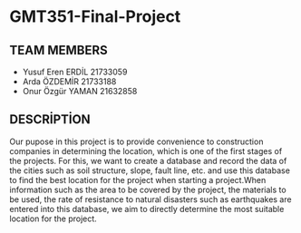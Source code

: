 # GMT351-Final-Project
## TEAM MEMBERS
  * Yusuf Eren ERDİL  21733059
  * Arda ÖZDEMİR  21733188
  * Onur Özgür YAMAN  21632858
  
## DESCRİPTİON
  Our pupose in this project is to provide convenience to construction companies in determining the location, which is one of the first stages of the projects. For this, we want to create a database and record the data of the cities such as soil structure, slope, fault line, etc. and use this database to find the best location for the project when starting a project.When information such as the area to be covered by the project, the materials to be used, the rate of resistance to natural disasters such as earthquakes are entered into this database, we aim to directly determine the most suitable location for the project.
